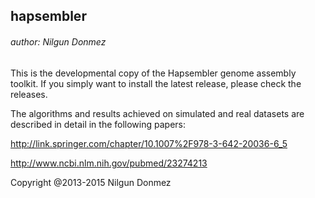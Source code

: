 ## hapsembler
###### author: Nilgun Donmez

This is the developmental copy of the Hapsembler genome assembly toolkit. 
If you simply want to install the latest release, please check the releases.

The algorithms and results achieved on simulated and real datasets are 
described in detail in the following papers:

http://link.springer.com/chapter/10.1007%2F978-3-642-20036-6_5

http://www.ncbi.nlm.nih.gov/pubmed/23274213

Copyright @2013-2015 Nilgun Donmez
